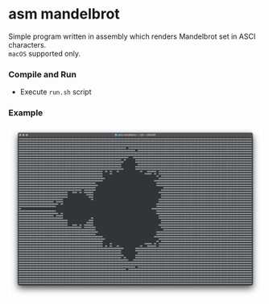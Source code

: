 # asm mandelbrot
Simple program written in assembly which renders Mandelbrot set in ASCI characters.
<br>
`macOS` supported only.

### Compile and Run
 - Execute `run.sh` script

### Example
![img](./screenshot.png)
